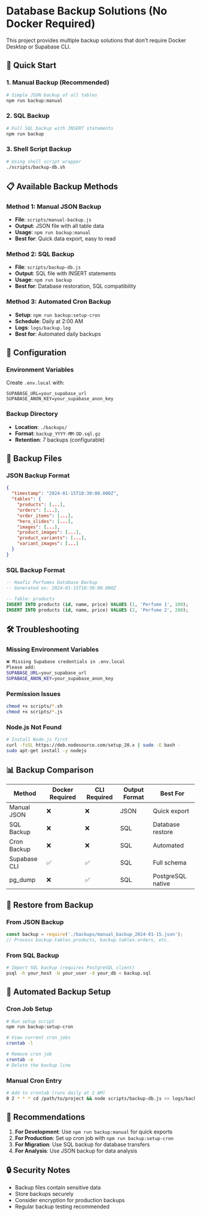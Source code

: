 # Database Backup Solutions (No Docker Required)

This project provides multiple backup solutions that don't require Docker Desktop or Supabase CLI.

## 🚀 Quick Start

### 1. Manual Backup (Recommended)
```bash
# Simple JSON backup of all tables
npm run backup:manual
```

### 2. SQL Backup
```bash
# Full SQL backup with INSERT statements
npm run backup
```

### 3. Shell Script Backup
```bash
# Using shell script wrapper
./scripts/backup-db.sh
```

## 📋 Available Backup Methods

### Method 1: Manual JSON Backup
- **File**: `scripts/manual-backup.js`
- **Output**: JSON file with all table data
- **Usage**: `npm run backup:manual`
- **Best for**: Quick data export, easy to read

### Method 2: SQL Backup
- **File**: `scripts/backup-db.js`
- **Output**: SQL file with INSERT statements
- **Usage**: `npm run backup`
- **Best for**: Database restoration, SQL compatibility

### Method 3: Automated Cron Backup
- **Setup**: `npm run backup:setup-cron`
- **Schedule**: Daily at 2:00 AM
- **Logs**: `logs/backup.log`
- **Best for**: Automated daily backups

## 🔧 Configuration

### Environment Variables
Create `.env.local` with:
```env
SUPABASE_URL=your_supabase_url
SUPABASE_ANON_KEY=your_supabase_anon_key
```

### Backup Directory
- **Location**: `./backups/`
- **Format**: `backup_YYYY-MM-DD.sql.gz`
- **Retention**: 7 backups (configurable)

## 📁 Backup Files

### JSON Backup Format
```json
{
  "timestamp": "2024-01-15T10:30:00.000Z",
  "tables": {
    "products": [...],
    "orders": [...],
    "order_items": [...],
    "hero_slides": [...],
    "images": [...],
    "product_images": [...],
    "product_variants": [...],
    "variant_images": [...]
  }
}
```

### SQL Backup Format
```sql
-- Haafiz Perfumes Database Backup
-- Generated on: 2024-01-15T10:30:00.000Z

-- Table: products
INSERT INTO products (id, name, price) VALUES (1, 'Perfume 1', 100);
INSERT INTO products (id, name, price) VALUES (2, 'Perfume 2', 200);
```

## 🛠️ Troubleshooting

### Missing Environment Variables
```bash
❌ Missing Supabase credentials in .env.local
Please add:
SUPABASE_URL=your_supabase_url
SUPABASE_ANON_KEY=your_supabase_anon_key
```

### Permission Issues
```bash
chmod +x scripts/*.sh
chmod +x scripts/*.js
```

### Node.js Not Found
```bash
# Install Node.js first
curl -fsSL https://deb.nodesource.com/setup_20.x | sudo -E bash -
sudo apt-get install -y nodejs
```

## 📊 Backup Comparison

| Method | Docker Required | CLI Required | Output Format | Best For |
|--------|----------------|--------------|---------------|----------|
| Manual JSON | ❌ | ❌ | JSON | Quick export |
| SQL Backup | ❌ | ❌ | SQL | Database restore |
| Cron Backup | ❌ | ❌ | SQL | Automated |
| Supabase CLI | ✅ | ✅ | SQL | Full schema |
| pg_dump | ❌ | ✅ | SQL | PostgreSQL native |

## 🔄 Restore from Backup

### From JSON Backup
```javascript
const backup = require('./backups/manual_backup_2024-01-15.json');
// Process backup.tables.products, backup.tables.orders, etc.
```

### From SQL Backup
```bash
# Import SQL backup (requires PostgreSQL client)
psql -h your_host -U your_user -d your_db < backup.sql
```

## 📅 Automated Backup Setup

### Cron Job Setup
```bash
# Run setup script
npm run backup:setup-cron

# View current cron jobs
crontab -l

# Remove cron job
crontab -e
# Delete the backup line
```

### Manual Cron Entry
```bash
# Add to crontab (runs daily at 2 AM)
0 2 * * * cd /path/to/project && node scripts/backup-db.js >> logs/backup.log 2>&1
```

## 🎯 Recommendations

1. **For Development**: Use `npm run backup:manual` for quick exports
2. **For Production**: Set up cron job with `npm run backup:setup-cron`
3. **For Migration**: Use SQL backup for database transfers
4. **For Analysis**: Use JSON backup for data analysis

## 🔒 Security Notes

- Backup files contain sensitive data
- Store backups securely
- Consider encryption for production backups
- Regular backup testing recommended
